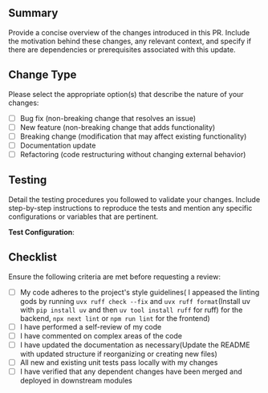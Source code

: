 ##  Summary

Provide a concise overview of the changes introduced in this PR. Include the motivation behind these changes, any relevant context, and specify if there are dependencies or prerequisites associated with this update.

## Change Type

Please select the appropriate option(s) that describe the nature of your changes:

- [ ] Bug fix (non-breaking change that resolves an issue)
- [ ] New feature (non-breaking change that adds functionality)
- [ ] Breaking change (modification that may affect existing functionality)
- [ ] Documentation update
- [ ] Refactoring (code restructuring without changing external behavior)

##  Testing

Detail the testing procedures you followed to validate your changes. Include step-by-step instructions to reproduce the tests and mention any specific configurations or variables that are pertinent.

**Test Configuration**: 

##  Checklist

Ensure the following criteria are met before requesting a review:

- [ ] My code adheres to the project's style guidelines( I appeased the linting gods by running `uvx ruff check --fix` and `uvx ruff format`(Install uv with `pip install uv` and then `uv tool install ruff` for ruff) for the backend, `npx next lint` or `npm run lint` for the frontend)
- [ ] I have performed a self-review of my code
- [ ] I have commented on complex areas of the code
- [ ] I have updated the documentation as necessary(Update the README with updated structure if reorganizing or creating new files)
- [ ] All new and existing unit tests pass locally with my changes
- [ ] I have verified that any dependent changes have been merged and deployed in downstream modules
